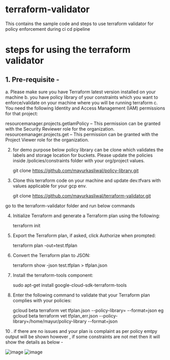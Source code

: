 # terraform-validator
This contains the sample code and steps to use terraform validator for policy enforcement during ci cd pipeline

# steps for using the terraform validator

## 1. Pre-requisite -
   a. Please make sure you have Terraform latest version installed on your machine
   b. you have policy library of your constraints which you want to enforce/validate on your machine where you will be running terraform
   c. You need the following Identity and Access Management (IAM) permissions for that project:
   
resourcemanager.projects.getIamPolicy – This permission can be granted with the Security Reviewer role for the organization.
resourcemanager.projects.get – This permission can be granted with the Project Viewer role for the organization.

2. for demo purpose below policy library can be clone which validates the labels and storage location for buckets. Please update the policies inside /policies/constraints folder with your org/project values.
 
    git clone https://github.com/mayurkasliwal/policy-library.git

 3. Clone this terraform code on your machine and update dev.tfvars with values applicable for your gcp env.

    git clone https://github.com/mayurkasliwal/terraform-validator.git

 go to the terraform-validator folder and run below commands 

 4. Initialize Terraform and generate a Terraform plan using the following:
 
    terraform init

 5. Export the Terraform plan, if asked, click Authorize when prompted:
 
    terraform plan -out=test.tfplan

6. Convert the Terraform plan to JSON:

   terraform show -json test.tfplan > tfplan.json

7. Install the terraform-tools component:

   sudo apt-get install google-cloud-sdk-terraform-tools

9. Enter the following command to validate that your Terraform plan complies with your policies:

    gcloud beta terraform vet tfplan.json --policy-library=<path of your policy-library folder> --format=json
    eg gcloud beta terraform vet tfplan_err.json --policy-library=/home/mayur/policy-library --format=json

10 . if there are no issues and your plan is complaint as per policy emtpy output will be shown
however , if some constraints are not met then it will show the details as below -


![image](https://user-images.githubusercontent.com/81803712/210961310-be6d0876-be46-4340-83c5-950eaacd4095.png)
![image](https://user-images.githubusercontent.com/81803712/210961688-61c4fd7a-4da2-4da4-897f-1ff4b91ff620.png)

